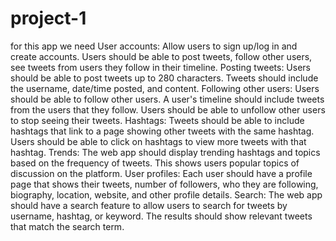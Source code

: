# project-1
for this app we need 
User accounts: Allow users to sign up/log in and create accounts. Users should be able to post tweets, follow other users, see tweets from users they follow in their timeline.
Posting tweets: Users should be able to post tweets up to 280 characters. Tweets should include the username, date/time posted, and content.
Following other users: Users should be able to follow other users. A user's timeline should include tweets from the users that they follow. Users should be able to unfollow other users to stop seeing their tweets.
Hashtags: Tweets should be able to include hashtags that link to a page showing other tweets with the same hashtag. Users should be able to click on hashtags to view more tweets with that hashtag.
Trends: The web app should display trending hashtags and topics based on the frequency of tweets. This shows users popular topics of discussion on the platform.
User profiles: Each user should have a profile page that shows their tweets, number of followers, who they are following, biography, location, website, and other profile details.
Search: The web app should have a search feature to allow users to search for tweets by username, hashtag, or keyword. The results should show relevant tweets that match the search term.
